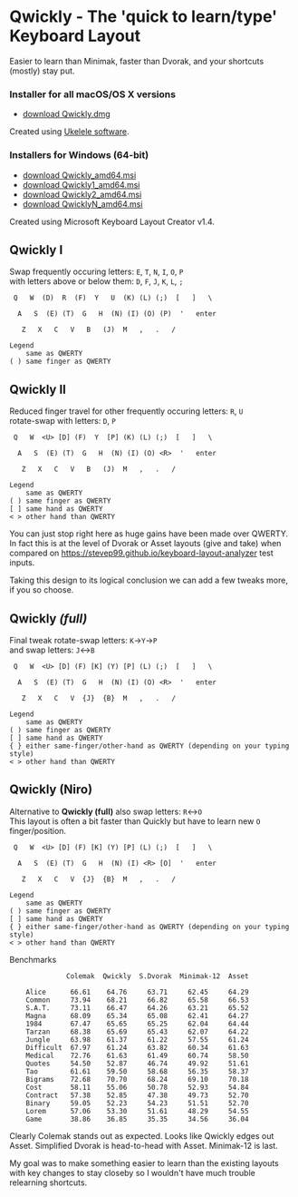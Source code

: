 # Qwickly - The 'quick to learn/type' Keyboard Layout

Easier to learn than Minimak, faster than Dvorak, and your shortcuts (mostly) stay put.

### Installer for all macOS/OS X versions
- [download Qwickly.dmg](https://github.com/qwickly-org/Qwickly/releases/download/v1.0/Qwickly.dmg)

Created using [Ukelele software](https://software.sil.org/ukelele).

### Installers for Windows (64-bit)
- [download Qwickly_amd64.msi](https://github.com/qwickly-org/Qwickly/releases/download/v1.0/Qwickly_amd64.msi)
- [download Qwickly1_amd64.msi](https://github.com/qwickly-org/Qwickly/releases/download/v1.0/Qwickly1_amd64.msi)
- [download Qwickly2_amd64.msi](https://github.com/qwickly-org/Qwickly/releases/download/v1.0/Qwickly2_amd64.msi)
- [download QwicklyN_amd64.msi](https://github.com/qwickly-org/Qwickly/releases/download/v1.0/QwicklyN_amd64.msi)

Created using Microsoft Keyboard Layout Creator v1.4.


## Qwickly I

Swap frequently occuring letters: `E`, `T`, `N`, `I`, `O`, `P`<br/>
with letters above or below them: `D`, `F`, `J`, `K`, `L`, `;`
```
 Q   W  (D)  R  (F)  Y   U  (K) (L) (;)  [   ]   \

  A   S  (E) (T)  G   H  (N) (I) (O) (P)  '   enter

   Z   X   C   V   B   (J)  M   ,   .   /

Legend
    same as QWERTY
( ) same finger as QWERTY
```

## Qwickly II

Reduced finger travel for other frequently occuring letters: `R`, `U`<br/>
rotate-swap with letters: `D`, `P`
```
 Q   W  <U> [D] (F)  Y  [P] (K) (L) (;)  [   ]   \

  A   S  (E) (T)  G   H  (N) (I) (O) <R>  '   enter

   Z   X   C   V   B   (J)  M   ,   .   /

Legend
    same as QWERTY
( ) same finger as QWERTY
[ ] same hand as QWERTY
< > other hand than QWERTY
```

You can just stop right here as huge gains have been made over QWERTY.
In fact this is at the level of Dvorak or Asset layouts (give and take) when compared on https://stevep99.github.io/keyboard-layout-analyzer test inputs.

Taking this design to its logical conclusion we can add a few tweaks more, if you so choose.

## Qwickly *(full)*

Final tweak rotate-swap letters: `K`->`Y`->`P`<br/>
and swap letters: `J`<->`B`
```
 Q   W  <U> [D] (F) [K] (Y) [P] (L) (;)  [   ]   \

  A   S  (E) (T)  G   H  (N) (I) (O) <R>  '   enter

   Z   X   C   V  {J}  {B}  M   ,   .   /

Legend
    same as QWERTY
( ) same finger as QWERTY
[ ] same hand as QWERTY
{ } either same-finger/other-hand as QWERTY (depending on your typing style)
< > other hand than QWERTY
```

## Qwickly (Niro)

Alternative to **Qwickly (full)** also swap letters: `R`<->`O` <br/>
This layout is often a bit faster than Quickly but have to learn new `O` finger/position.
```
 Q   W  <U> [D] (F) [K] (Y) [P] (L) (;)  [   ]   \

  A   S  (E) (T)  G   H  (N) (I) <R> [O]  '   enter

   Z   X   C   V  {J}  {B}  M   ,   .   /

Legend
    same as QWERTY
( ) same finger as QWERTY
[ ] same hand as QWERTY
{ } either same-finger/other-hand as QWERTY (depending on your typing style)
< > other hand than QWERTY
```

Benchmarks
```
              Colemak  Qwickly  S.Dvorak  Minimak-12  Asset

    Alice      66.61    64.76     63.71     62.45     64.29
    Common     73.94    68.21     66.82     65.58     66.53
    S.A.T.     73.11    66.47     64.26     63.21     65.52
    Magna      68.09    65.34     65.08     62.41     64.27
    1984       67.47    65.65     65.25     62.04     64.44
    Tarzan     68.38    65.69     65.43     62.07     64.22
    Jungle     63.98    61.37     61.22     57.55     61.24
    Difficult  67.97    61.24     63.82     60.34     61.63
    Medical    72.76    61.63     61.49     60.74     58.50
    Quotes     54.50    52.87     46.74     49.92     51.61
    Tao        61.61    59.50     58.68     56.35     58.37
    Bigrams    72.68    70.70     68.24     69.10     70.18
    Cost       58.11    55.06     50.78     52.93     54.84
    Contract   57.38    52.85     47.38     49.73     52.70
    Binary     59.05    52.23     54.23     51.51     52.70
    Lorem      57.06    53.30     51.61     48.29     54.55
    Game       38.86    36.85     35.35     34.56     36.04
```

Clearly Colemak stands out as expected. Looks like Qwickly edges out Asset.<jd/>
Simplified Dvorak is head-to-head with Asset. Minimak-12 is last.

My goal was to make something easier to learn than the existing layouts with key changes to stay closeby so I wouldn't have much trouble relearning shortcuts.
